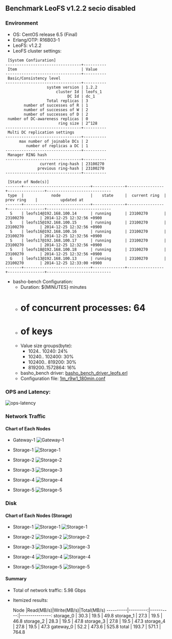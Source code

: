 ## Benchmark LeoFS v1.2.2 secio disabled

### Environment

* OS: CentOS release 6.5 (Final)
* Erlang/OTP: R16B03-1
* LeoFS: v1.2.2
* LeoFS cluster settings:

```
 [System Confiuration]
---------------------------------+----------
 Item                            | Value    
---------------------------------+----------
 Basic/Consistency level
---------------------------------+----------
                  system version | 1.2.2
                      cluster Id | leofs_1
                           DC Id | dc_1
                  Total replicas | 3
        number of successes of R | 1
        number of successes of W | 2
        number of successes of D | 2
 number of DC-awareness replicas | 0
                       ring size | 2^128
---------------------------------+----------
 Multi DC replication settings
---------------------------------+----------
      max number of joinable DCs | 2
         number of replicas a DC | 1
---------------------------------+----------
 Manager RING hash
---------------------------------+----------
               current ring-hash | 23100270
              previous ring-hash | 23100270
---------------------------------+----------

 [State of Node(s)]
-------+-----------------------------+--------------+----------------+----------------+----------------------------
 type  |            node             |    state     |  current ring  |   prev ring    |          updated at         
-------+-----------------------------+--------------+----------------+----------------+----------------------------
  S    | leofs14@192.168.100.14      | running      | 23100270       | 23100270       | 2014-12-25 12:32:56 +0900
  S    | leofs15@192.168.100.15      | running      | 23100270       | 23100270       | 2014-12-25 12:32:56 +0900
  S    | leofs16@192.168.100.16      | running      | 23100270       | 23100270       | 2014-12-25 12:32:56 +0900
  S    | leofs17@192.168.100.17      | running      | 23100270       | 23100270       | 2014-12-25 12:32:56 +0900
  S    | leofs18@192.168.100.18      | running      | 23100270       | 23100270       | 2014-12-25 12:32:56 +0900
  G    | leofs13@192.168.100.13      | running      | 23100270       | 23100270       | 2014-12-25 12:33:00 +0900
-------+-----------------------------+--------------+----------------+----------------+----------------------------

```

* basho-bench Configuration:
    * Duration: ${MINUTES} minutes
    * # of concurrent processes: 64
    * # of keys
    * Value size groups(byte):
        *   1024..  10240: 24%
        *  10240.. 102400: 30%
        * 102400.. 819200: 30%
        * 819200..1572864: 16%
    * basho_bench driver: [basho_bench_driver_leofs.erl](https://github.com/leo-project/leofs/blob/develop/test/src/basho_bench_driver_leofs.erl)
    * Configuration file: [1m_r9w1_180min.conf](tests/1m_r9w1_180min_no_secio/20141225_123416/1m_r9w1_180min.conf)

### OPS and Latency:

![ops-latency](tests/1m_r9w1_180min_no_secio/20141225_123416/summary.png)

### Network Traffic
#### Chart of Each Nodes

* Gateway-1
![Gateway-1](tests/1m_r9w1_180min_no_secio/leofs13_20141225_123415/sar_1_20141225_123415_p1p1-if1.png)

* Storage-1
![Storage-1](tests/1m_r9w1_180min_no_secio/leofs14_20141225_123415/sar_3_20141225_123415_p1p1-if1.png)

* Storage-2
![Storage-2](tests/1m_r9w1_180min_no_secio/leofs15_20141225_123415/sar_3_20141225_123415_p1p1-if1.png)

* Storage-3
![Storage-3](tests/1m_r9w1_180min_no_secio/leofs16_20141225_123415/sar_3_20141225_123415_p1p1-if1.png)

* Storage-4
![Storage-4](tests/1m_r9w1_180min_no_secio/leofs17_20141225_123415/sar_3_20141225_123415_p1p1-if1.png)

* Storage-5
![Storage-5](tests/1m_r9w1_180min_no_secio/leofs18_20141225_123415/sar_2_20141225_123415_p1p1-if1.png)


### Disk
#### Chart of Each Nodes (Storage)

* Storage-1
![Storage-1](tests/1m_r9w1_180min_no_secio/leofs14_20141225_123415/sar_3_20141225_123415_dev8-16-t1.png)
![Storage-1](tests/1m_r9w1_180min_no_secio/leofs14_20141225_123415/sar_3_20141225_123415_dev8-16-t2.png)

* Storage-2
![Storage-2](tests/1m_r9w1_180min_no_secio/leofs15_20141225_123415/sar_3_20141225_123415_dev8-16-t1.png)
![Storage-2](tests/1m_r9w1_180min_no_secio/leofs15_20141225_123415/sar_3_20141225_123415_dev8-16-t2.png)

* Storage-3
![Storage-3](tests/1m_r9w1_180min_no_secio/leofs16_20141225_123415/sar_3_20141225_123415_dev8-16-t1.png)
![Storage-3](tests/1m_r9w1_180min_no_secio/leofs16_20141225_123415/sar_3_20141225_123415_dev8-16-t2.png)

* Storage-4
![Storage-4](tests/1m_r9w1_180min_no_secio/leofs17_20141225_123415/sar_3_20141225_123415_dev8-16-t1.png)
![Storage-4](tests/1m_r9w1_180min_no_secio/leofs17_20141225_123415/sar_3_20141225_123415_dev8-16-t2.png)

* Storage-5
![Storage-5](tests/1m_r9w1_180min_no_secio/leofs18_20141225_123415/sar_2_20141225_123415_dev8-16-t1.png)
![Storage-5](tests/1m_r9w1_180min_no_secio/leofs18_20141225_123415/sar_2_20141225_123415_dev8-16-t2.png)


#### Summary

* Total of network traffic: 5.98 Gbps
* Itemized results:

   Node   |Read(MB/s)|Write(MB/s)|Total(MB/s)
----------|---------:|----------:|---------------:
storage_0 |     30.3 |      19.5 |      49.8
storage_1 |     27.3 |      19.5 |      46.8
storage_2 |     28.3 |      19.5 |      47.8
storage_3 |     27.8 |      19.5 |      47.3
storage_4 |     27.8 |      19.5 |      47.3
gateway_0 |     52.2 |     473.6 |     525.8
total     |    193.7 |     571.1 |     764.8

